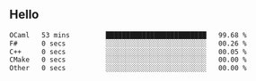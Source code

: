 ## Hello
<!--START_SECTION:waka-->

```txt
OCaml   53 mins         █████████████████████████   99.68 %
F#      0 secs          ░░░░░░░░░░░░░░░░░░░░░░░░░   00.26 %
C++     0 secs          ░░░░░░░░░░░░░░░░░░░░░░░░░   00.05 %
CMake   0 secs          ░░░░░░░░░░░░░░░░░░░░░░░░░   00.00 %
Other   0 secs          ░░░░░░░░░░░░░░░░░░░░░░░░░   00.00 %
```

<!--END_SECTION:waka-->
